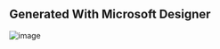 ## Generated With Microsoft Designer
![image](https://github.com/krishvsoni/solid-octo-palm-tree/assets/67964054/d719c8cc-f8b7-4d41-a9f9-3cef06a0f7d6)
